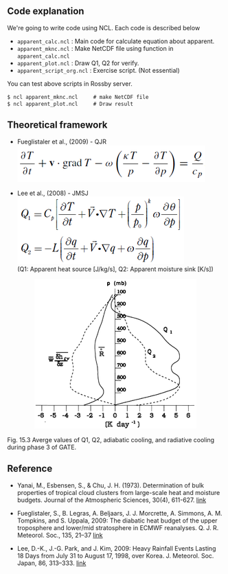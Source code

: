 ## Code explanation
We're going to write code using NCL. Each code is described below
* `apparent_calc.ncl`       : Main code for calculate equation about apparent.
* `apparent_mknc.ncl`       : Make NetCDF file using function in `apparent_calc.ncl`
* `apparent_plot.ncl`       : Draw Q1, Q2 for verify.
* `apparent_script_org.ncl` : Exercise script. (Not essential)  

You can test above scripts in Rossby server.
```
$ ncl apparent_mknc.ncl     # make NetCDF file
$ ncl apparent_plot.ncl     # Draw result
```  
  
## Theoretical framework
* Fueglistaler et al., (2009) - QJR  
![Apparent_heat_source](/images/apparent_eq1.png)  
  
* Lee et al., (2008) - JMSJ  
![Apparent_moisgure_sink](/images/apparent_eq2.png)  
(Q1: Apparent heat source [J/kg/s], Q2: Apparent moisture sink [K/s])

<!-- refer to Emanuel (1994) pp 501 -->
<p align="center"><img width="75%" src="/images/apparent.png" /></p>
<p>Fig. 15.3 Averge values of Q1, Q2, adiabatic cooling, and radiative cooling during phase 3 of GATE.</p>

  
## Reference
* Yanai, M., Esbensen, S., & Chu, J. H. (1973). Determination of bulk properties of tropical cloud clusters from large-scale heat and moisture budgets. Journal of the Atmospheric Sciences, 30(4), 611-627. [link](https://journals.ametsoc.org/doi/abs/10.1175/1520-0469(1973)030%3C0611:DOBPOT%3E2.0.CO;2) 

* Fueglistaler, S., B. Legras, A. Beljaars, J. J. Morcrette, A. Simmons, A. M. Tompkins, and S. Uppala, 2009: The diabatic heat budget of the upper troposphere and lower/mid stratosphere in ECMWF reanalyses. Q. J. R. Meteorol. Soc., 135, 21–37 [link](https://rmets.onlinelibrary.wiley.com/doi/abs/10.1002/qj.361)  

* Lee, D.-K., J.-G. Park, and J. Kim, 2009: Heavy Rainfall Events Lasting 18 Days from July 31 to August 17, 1998, over Korea. J. Meteorol. Soc. Japan, 86, 313–333. [link](https://www.jstage.jst.go.jp/article/jmsj/86/2/86_2_313/_article/-char/ja/)

